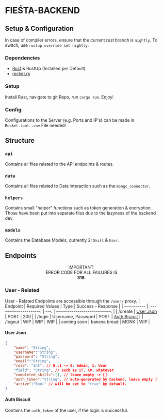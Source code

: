 # FIEŚTA-BACKEND
## Setup & Configuration
In case of compiler errors, ensure that the current rust branch is `nightly`.
To switch, use `rustup override set nightly`.
### Dependencies
- [Rust](https://www.rust-lang.org/) & RustUp (Installed per Default)
- [rocket.rs](https://rocket.rs/)
### Setup
Install Rust, navigate to git Repo, run `cargo run`. Enjoy!
### Config
Configurations to the Server (e.g. Ports and IP's) can be made in `Rocket.toml`. `.env` File needed!

## Structure
### `api`
Contains all files related to the API endpoints & routes.

### `data`
Contains all files related to Data interaction such as the `mongo_connector`.

### `helpers`
Contains small "helper" functions such as token generation & encryption. Those have been put into separate files due to the lazyness of the backend dev.

### `models`
Contains the Database Models, currently 2: `Skill` & `User`.


## Endpoints
<p align="center">IMPORTANT: <br/> ERROR CODE FOR ALL FAILURES IS <br/> <b>318.</b></p>

### User - Related
User - Related Endpoints are accessible through the `/user/` proxy.
| Endpoint    |     Required Values     | Type |            Success - Response |
| ----------- | :---------------------: | ---: | ----------------------------: |
| /create     | [User Json](#user-json) | POST |                           200 |
| /login      |   Username, Password    | POST | [Auth Biscuit](#auth-biscuit) |
| /logout     |           WIP           |  WIP |                           WIP |
| coming soon |      banana bread       | MONK |                           WIP |

#### User Json
```json
{
    "name": "String",
    "username":"String",
    "password": "String",
    "email":"String",
    "role": "Int", // 0..1 -> 0: Admin, 1: User
    "field": "String", // such as IT, KV, whatever
    "completed_skills":[], // leave empty -> []
    "auth_token":"String", // auto-generated by backend, leave empty (" ")
    "active":"Bool" // will be set to "true" by default.
}
```

#### Auth Biscuit
Contains the `auth_token` of the user, if the login is successful.
